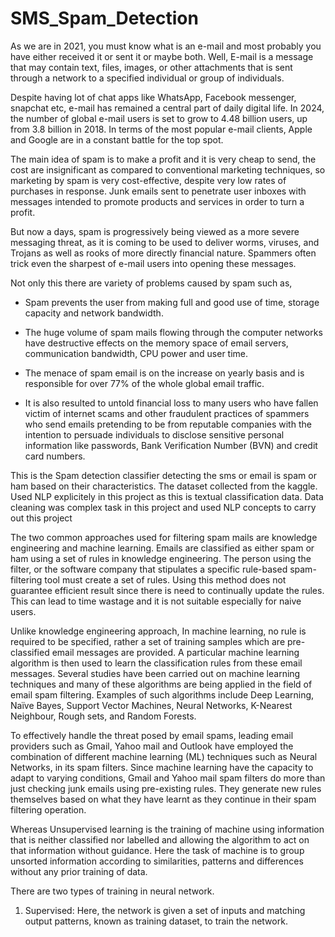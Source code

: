 # SMS_Spam_Detection

As we are in 2021, you must know what is an e-mail and most probably you have either received it or sent it or maybe both. Well, E-mail is a message that may contain text, files, images, or other attachments that is sent through a network to a specified individual or group of individuals.

Despite having lot of chat apps like WhatsApp, Facebook messenger, snapchat etc, e-mail has remained a central part of daily digital life. In 2024, the number of global e-mail users is set to grow to 4.48 billion users, up from 3.8 billion in 2018. In terms of the most popular e-mail clients, Apple and Google are in a constant battle for the top spot.

The main idea of spam is to make a profit and it is very cheap to send, the cost are insignificant as compared to conventional marketing techniques, so marketing by spam is very cost-effective, despite very low rates of purchases in response. Junk emails sent to penetrate user inboxes with messages intended to promote products and services in order to turn a profit.

But now a days, spam is progressively being viewed as a more severe messaging threat, as it is coming to be used to deliver worms, viruses, and Trojans as well as rooks of more directly financial nature. Spammers often trick even the sharpest of e-mail users into opening these messages.

Not only this there are variety of problems caused by spam such as,

- Spam prevents the user from making full and good use of time, storage capacity and network bandwidth.

- The huge volume of spam mails flowing through the computer networks have destructive effects on the memory space of email servers, communication bandwidth, CPU power and user time.

- The menace of spam email is on the increase on yearly basis and is responsible for over 77% of the whole global email traffic.

- It is also resulted to untold financial loss to many users who have fallen victim of internet scams and other fraudulent practices of spammers who send emails pretending to be from reputable companies with the intention to persuade individuals to disclose sensitive personal information like passwords, Bank Verification Number (BVN) and credit card numbers.

This is the Spam detection classifier detecting the sms or email is spam or ham based on their characteristics.
The dataset collected from the kaggle.
Used NLP explicitely in this project as this is textual classification data.
Data cleaning was complex task in this project and used NLP concepts to carry out this project

The two common approaches used for filtering spam mails are knowledge engineering and machine learning. Emails are classified as either spam or ham using a set of rules in knowledge engineering. The person using the filter, or the software company that stipulates a specific rule-based spam-filtering tool must create a set of rules. Using this method does not guarantee efficient result since there is need to continually update the rules. This can lead to time wastage and it is not suitable especially for naive users.

Unlike knowledge engineering approach, In machine learning, no rule is required to be specified, rather a set of training samples which are pre-classified email messages are provided. A particular machine learning algorithm is then used to learn the classification rules from these email messages. Several studies have been carried out on machine learning techniques and many of these algorithms are being applied in the field of email spam filtering. Examples of such algorithms include Deep Learning, Naïve Bayes, Support Vector Machines, Neural Networks, K-Nearest Neighbour, Rough sets, and Random Forests.

To effectively handle the threat posed by email spams, leading email providers such as Gmail, Yahoo mail and Outlook have employed the combination of different machine learning (ML) techniques such as Neural Networks,  in its spam filters. Since machine learning have the capacity to adapt to varying conditions, Gmail and Yahoo mail spam filters do more than just checking junk emails using pre-existing rules. They generate new rules themselves based on what they have learnt as they continue in their spam filtering operation.

Whereas Unsupervised learning is the training of machine using information that is neither classified nor labelled and allowing the algorithm to act on that information without guidance. Here the task of machine is to group unsorted information according to similarities, patterns and differences without any prior training of data.

There are two types of training in neural network.

1.   Supervised: Here, the network is given a set of inputs and matching output patterns, known as training dataset, to train the network.  


